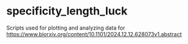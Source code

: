 # specificity_length_luck
 Scripts used for plotting and analyzing data for https://www.biorxiv.org/content/10.1101/2024.12.12.628073v1.abstract
